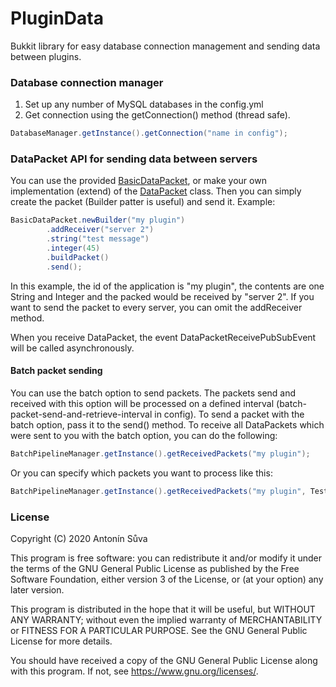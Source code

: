 # PluginData
Bukkit library for easy database connection management and sending data between plugins.

### Database connection manager
1. Set up any number of MySQL databases in the config.yml
2. Get connection using the getConnection() method (thread safe).
```java
DatabaseManager.getInstance().getConnection("name in config");
```

### DataPacket API for sending data between servers
You can use the provided [BasicDataPacket](https://github.com/Tonysp/PluginData/blob/master/src/main/java/dev/tonysp/plugindata/data/packets/BasicDataPacket.java), or make your own implementation (extend) of the [DataPacket](https://github.com/Tonysp/PluginData/blob/master/src/main/java/dev/tonysp/plugindata/data/packets/DataPacket.java) class.
Then you can simply create the packet (Builder patter is useful) and send it.
Example:
```java
BasicDataPacket.newBuilder("my plugin")
        .addReceiver("server 2")
        .string("test message")
        .integer(45)
        .buildPacket()
        .send();
```
In this example, the id of the application is "my plugin", the contents are one String and Integer and the packed would be received by "server 2".
If you want to send the packet to every server, you can omit the addReceiver method.

When you receive DataPacket, the event DataPacketReceivePubSubEvent will be called asynchronously.

#### Batch packet sending
You can use the batch option to send packets. The packets send and received with this option will be processed on a defined interval (batch-packet-send-and-retrieve-interval in config). To send a packet with the batch option, pass it to the send() method.
To receive all DataPackets which were sent to you with the batch option, you can do the following:
```java
BatchPipelineManager.getInstance().getReceivedPackets("my plugin");
```
Or you can specify which packets you want to process like this:
```java
BatchPipelineManager.getInstance().getReceivedPackets("my plugin", TestDataPacket.class);
```


### License
Copyright (C) 2020 Antonín Sůva

This program is free software: you can redistribute it and/or modify it under the terms of the GNU General Public License as published by the Free Software Foundation, either version 3 of the License, or (at your option) any later version.

This program is distributed in the hope that it will be useful, but WITHOUT ANY WARRANTY; without even the implied warranty of MERCHANTABILITY or FITNESS FOR A PARTICULAR PURPOSE. See the GNU General Public License for more details.

You should have received a copy of the GNU General Public License along with this program. If not, see <https://www.gnu.org/licenses/>. 
